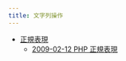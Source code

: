 ```yaml
---
title: 文字列操作
---
```



- [正規表現](./正規表現/index.md)
    - [2009-02-12 PHP 正規表現](./../../../../../d/2009/02/12/PHP_正規表現.md)




